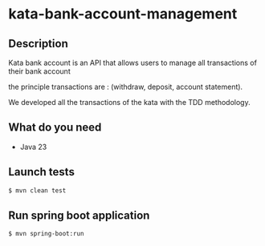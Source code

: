 # kata-bank-account-management

## Description
Kata bank account is an API that allows users to manage all transactions of their bank account

the principle transactions are : (withdraw, deposit, account statement).

We developed all the transactions of the kata with the TDD methodology.

## What do you need
- Java 23

## Launch tests
```bash
$ mvn clean test
```

## Run spring boot application
```bash
$ mvn spring-boot:run
